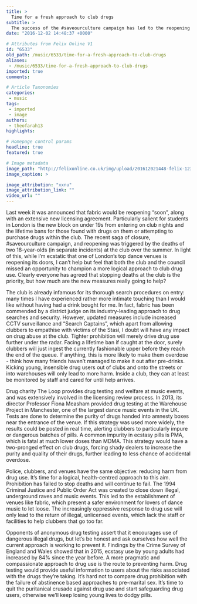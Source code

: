 ```yaml
---
title: >
  Time for a fresh approach to club drugs
subtitle: >
  The success of the #saveourculture campaign has led to the reopening of fabric, but has an opportunity been missed to rationalise the approach to drug-related harm in clubs?
date: "2016-12-02 14:48:37 +0000"

# Attributes from Felix Online V1
id: "6533"
old_path: /music/6533/time-for-a-fresh-approach-to-club-drugs
aliases:
 - /music/6533/time-for-a-fresh-approach-to-club-drugs
imported: true
comments:

# Article Taxonomies
categories:
 - music
tags:
 - imported
 - image
authors:
 - theofarah13
highlights:

# Homepage control params
headline: true
featured: true

# Image metadata
image_path: "http://felixonline.co.uk/img/upload/201612021448-felix-1231440162_87964caa18_o.jpg"
image_caption: >

image_attribution: "xxnu"
image_attribution_link: ""
video_url: ""
---
```


Last week it was announced that fabric would be reopening “soon”, along with an extensive new licensing agreement. Particularly salient for students in London is the new block on under 19s from entering on club nights and the lifetime bans for those found with drugs on them or attempting to purchase drugs within the club. The recent saga of closure, #saveourculture campaign, and reopening was triggered by the deaths of two 18-year-olds (in separate incidents) at the club over the summer. In light of this, while I’m ecstatic that one of London’s top dance venues is reopening its doors, I can’t help but feel that both the club and the council missed an opportunity to champion a more logical approach to club drug use. Clearly everyone has agreed that stopping deaths at the club is the priority, but how much are the new measures really going to help?

The club is already infamous for its thorough search procedures on entry: many times I have experienced rather more intimate touching than I would like without having had a drink bought for me. In fact, fabric has been commended by a district judge on its industry-leading approach to drug searches and security. However, updated measures include increased CCTV surveillance and “Search Captains”, which apart from allowing clubbers to empathise with victims of the Stasi, I doubt will have any impact on drug abuse at the club. Tighter prohibition will merely drive drug use further under the radar. Facing a lifetime ban if caught at the door, surely clubbers will just ingest the currently fashionable upper before they reach the end of the queue. If anything, this is more likely to make them overdose - think how many friends haven’t managed to make it out after pre-drinks. Kicking young, insensible drug users out of clubs and onto the streets or into warehouses will only lead to more harm. Inside a club, they can at least be monitored by staff and cared for until help arrives.

Drug charity The Loop provides drug testing and welfare at music events, and was extensively involved in the licensing review process. In 2013, its director Professor Fiona Measham provided drug testing at the Warehouse Project in Manchester, one of the largest dance music events in the UK. Tests are done to determine the purity of drugs handed into amnesty boxes near the entrance of the venue. If this strategy was used more widely, the results could be posted in real time, alerting clubbers to particularly impure or dangerous batches of pills. A common impurity in ecstasy pills is PMA, which is fatal at much lower doses than MDMA. This strategy would have a two-pronged effect on club drugs, forcing shady dealers to increase the purity and quality of their drugs, further leading to less chance of accidental overdose.

Police, clubbers, and venues have the same objective: reducing harm from drug use. It’s time for a logical, health-centred approach to this aim. Prohibition has failed to stop deaths and will continue to fail. The 1994 Criminal Justice and Public Order Act was created to close down illegal, underground raves and music events. This led to the establishment of venues like fabric, which present a safer environment for lovers of dance music to let loose. The increasingly oppressive response to drug use will only lead to the return of illegal, unlicensed events, which lack the staff or facilities to help clubbers that go too far.

Opponents of anonymous drug testing assert that it encourages use of dangerous illegal drugs, but let’s be honest and ask ourselves how well the current approach is working to prevent it. Findings by the Crime Survey of England and Wales showed that in 2015, ecstasy use by young adults had increased by 84% since the year before. A more pragmatic and compassionate approach to drug use is the route to preventing harm. Drug testing would provide useful information to users about the risks associated with the drugs they’re taking. It’s hard not to compare drug prohibition with the failure of abstinence based approaches to pre-marital sex. It’s time to quit the puritanical crusade against drug use and start safeguarding drug users, otherwise we’ll keep losing young lives to dodgy pills.

